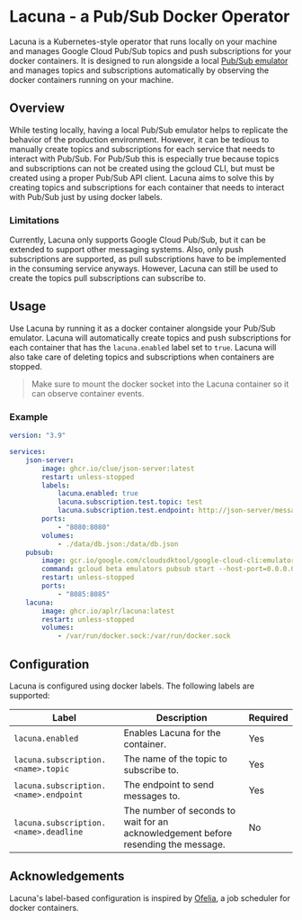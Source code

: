 # Lacuna - a Pub/Sub Docker Operator

Lacuna is a Kubernetes-style operator that runs locally on your machine and manages Google Cloud Pub/Sub topics and push subscriptions for your docker containers. It is designed to run alongside a local [Pub/Sub emulator](https://cloud.google.com/pubsub/docs/emulator) and manages topics and subscriptions automatically by observing the docker containers running on your machine.

## Overview

While testing locally, having a local Pub/Sub emulator helps to replicate the behavior of the production environment. However, it can be tedious to manually create topics and subscriptions for each service that needs to interact with Pub/Sub. For Pub/Sub this is especially true because topics and subscriptions can not be created using the gcloud CLI, but must be created using a proper Pub/Sub API client. Lacuna aims to solve this by creating topics and subscriptions for each container that needs to interact with Pub/Sub just by using docker labels.

### Limitations

Currently, Lacuna only supports Google Cloud Pub/Sub, but it can be extended to support other messaging systems. Also, only push subscriptions are supported, as pull subscriptions have to be implemented in the consuming service anyways. However, Lacuna can still be used to create the topics pull subscriptions can subscribe to.

## Usage

Use Lacuna by running it as a docker container alongside your Pub/Sub emulator. Lacuna will automatically create topics and push subscriptions for each container that has the `lacuna.enabled` label set to `true`. Lacuna will also take care of deleting topics and subscriptions when containers are stopped.

> Make sure to mount the docker socket into the Lacuna container so it can observe container events.

### Example

```yaml
version: "3.9"

services:
    json-server:
        image: ghcr.io/clue/json-server:latest
        restart: unless-stopped
        labels:
            lacuna.enabled: true
            lacuna.subscription.test.topic: test
            lacuna.subscription.test.endpoint: http://json-server/messages
        ports:
            - "8080:8080"
        volumes:
            - ./data/db.json:/data/db.json
    pubsub:
        image: gcr.io/google.com/cloudsdktool/google-cloud-cli:emulators
        command: gcloud beta emulators pubsub start --host-port=0.0.0.0:8085 --project=pubsub
        restart: unless-stopped
        ports:
            - "8085:8085"
    lacuna:
        image: ghcr.io/aplr/lacuna:latest
        restart: unless-stopped
        volumes:
            - /var/run/docker.sock:/var/run/docker.sock
```

## Configuration

Lacuna is configured using docker labels. The following labels are supported:

| Label                                 | Description                                                                        | Required |
| ------------------------------------- | ---------------------------------------------------------------------------------- | -------- |
| `lacuna.enabled`                      | Enables Lacuna for the container.                                                  | Yes      |
| `lacuna.subscription.<name>.topic`    | The name of the topic to subscribe to.                                             | Yes      |
| `lacuna.subscription.<name>.endpoint` | The endpoint to send messages to.                                                  | Yes      |
| `lacuna.subscription.<name>.deadline` | The number of seconds to wait for an acknowledgement before resending the message. | No       |

## Acknowledgements

Lacuna's label-based configuration is inspired by [Ofelia](https://github.com/mcuadros/ofelia), a job scheduler for docker containers.